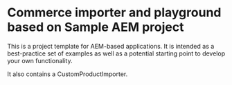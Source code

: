 # Commerce importer and playground based on Sample AEM project

This is a project template for AEM-based applications. 
It is intended as a best-practice set of examples as well 
as a potential starting point to develop your own functionality.

It also contains a CustomProductImporter.
